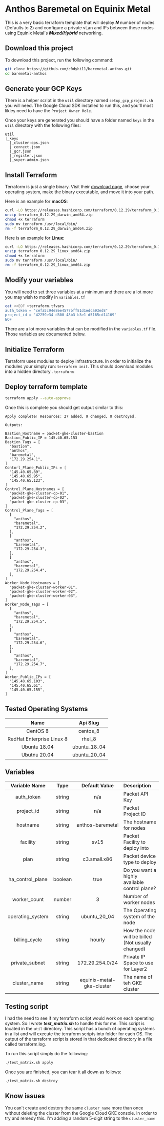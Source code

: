 # Anthos Baremetal on Equinix Metal
This is a very basic terraform template that will deploy ***N*** number of nodes (Defaults to 2) and configure a private vLan and IPs between these nodes using Equinix Metal's ***Mixed/Hybrid*** networking.
## Download this project
To download this project, run the following command:

```bash
git clone https://github.com/c0dyhi11/baremetal-anthos.git
cd baremetal-anthos
```

## Generate your GCP Keys
There is a helper script in the `util` directory named `setup_gcp_project.sh` you will need. The Google Cloud SDK installed to run this, and you'll most likley need to have the `Project Owner Role`.

Once your keys are generated you should have a folder named `keys` in the `util` directory with the following files:
```
util
|_keys
  |_cluster-ops.json
  |_connect.json
  |_gcr.json
  |_register.json
  |_super-admin.json
```
## Install Terraform 
Terraform is just a single binary.  Visit their [download page](https://www.terraform.io/downloads.html), choose your operating system, make the binary executable, and move it into your path. 
 
Here is an example for **macOS**: 
```bash 
curl -LO https://releases.hashicorp.com/terraform/0.12.29/terraform_0.12.29_darwin_amd64.zip 
unzip terraform_0.12.29_darwin_amd64.zip 
chmod +x terraform 
sudo mv terraform /usr/local/bin/
rm -f terraform_0.12.29_darwin_amd64.zip 
``` 
Here is an example for **Linux**:
```bash
curl -LO https://releases.hashicorp.com/terraform/0.12.29/terraform_0.12.29_linux_amd64.zip
unzip terraform_0.12.29_linux_amd64.zip
chmod +x terraform 
sudo mv terraform /usr/local/bin/
rm -f terraform_0.12.29_linux_amd64.zip
```
## Modify your variables 
You will need to set three variables at a minimum and there are a lot more you may wish to modify in `variables.tf`
```bash 
cat <<EOF >terraform.tfvars 
auth_token = "cefa5c94e8ee4577bff81d1edca93ed8" 
project_id = "42259e34-d300-48b3-b3e1-d5165cd14169" 
EOF 
``` 
There are a lot more variables that can be modified in the `variables.tf` file. Those variables are documented below.

## Initialize Terraform 
Terraform uses modules to deploy infrastructure. In order to initialize the modules your simply run: `terraform init`. This should download modules into a hidden directory `.terraform` 

## Deploy terraform template
```bash
terraform apply --auto-approve
```
Once this is complete you should get output similar to this:
```
Apply complete! Resources: 27 added, 0 changed, 0 destroyed.

Outputs:

Bastion_Hostname = packet-gke-cluster-bastion
Bastion_Public_IP = 145.40.65.153
Bastion_Tags = [
  "bastion",
  "anthos",
  "baremetal",
  "172.29.254.1",
]
Contorl_Plane_Public_IPs = [
  "145.40.65.89",
  "145.40.65.95",
  "145.40.65.123",
]
Control_Plane_Hostnames = [
  "packet-gke-cluster-cp-01",
  "packet-gke-cluster-cp-02",
  "packet-gke-cluster-cp-03",
]
Control_Plane_Tags = [
  [
    "anthos",
    "baremetal",
    "172.29.254.2",
  ],
  [
    "anthos",
    "baremetal",
    "172.29.254.3",
  ],
  [
    "anthos",
    "baremetal",
    "172.29.254.4",
  ],
]
Worker_Node_Hostnames = [
  "packet-gke-cluster-worker-01",
  "packet-gke-cluster-worker-02",
  "packet-gke-cluster-worker-03",
]
Worker_Node_Tags = [
  [
    "anthos",
    "baremetal",
    "172.29.254.5",
  ],
  [
    "anthos",
    "baremetal",
    "172.29.254.6",
  ],
  [
    "anthos",
    "baremetal",
    "172.29.254.7",
  ],
]
Worker_Public_IPs = [
  "145.40.65.103",
  "145.40.65.61",
  "145.40.65.155",
]
```

## Tested Operating Systems

| Name | Api Slug |
| :--: |:-------: |
| CentOS 8 | centos_8 |
| RedHat Enterprise Linux 8 | rhel_8 |
| Ubuntu 18.04 | ubuntu_18_04 |
| Ubutnu 20.04 | ubuntu_20_04 |

## Variables
| Variable Name | Type | Default Value | Description |
| :-----------: |:---: | :------------:|:------------|
| auth_token | string | n/a | Packet API Key |
| project_id | string | n/a | Packet Project ID |
| hostname | string | anthos-baremetal | The hostname for nodes |
| facility | string | sv15 | Packet  Facility  to  deploy  into |
| plan | string | c3.small.x86 | Packet  device  type  to  deploy |
| ha_control_plane | boolean | true | Do you want a highly available control plane? |
| worker_count | number | 3 | Number  of  worker  nodes |
| operating_system | string | ubuntu_20_04 | The  Operating  system  of  the  node |
| billing_cycle | string | hourly | How  the  node  will  be  billed (Not  usually  changed) |
| private_subnet | string | 172.29.254.0/24 | Private  IP  Space  to  use  for  Layer2 |
| cluster_name | string | equinix-metal-gke-cluster | The name of teh GKE cluster |

## Testing script
I had the need to see if my terraform script would work on each operating system. So I wrote ***test_matrix.sh*** to handle this for me. This script is located in the `util` directory. This script has a bunch of operating systems in a list and will execute the terraform scripts into folder for each OS. The output of the terraform script is stored in that dedicated directory in a file called terraform.log.

To run this script simply do the following:
```bash
./test_matrix.sh apply
```
Once you are finished, you can tear it all down as follows:
```bash
./test_matrix.sh destroy
```

## Know issues
You can't create and destory the same `cluster_name` more than once without deleting the cluster from the Google Cloud GKE console. In order to try and remedy this. I'm adding a random 5-digit string to the `cluster_name`
